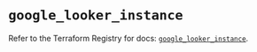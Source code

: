 # `google_looker_instance`

Refer to the Terraform Registry for docs: [`google_looker_instance`](https://registry.terraform.io/providers/hashicorp/google-beta/6.45.0/docs/resources/google_looker_instance).
